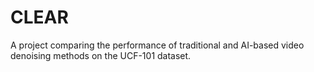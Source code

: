 # CLEAR
A project comparing the performance of traditional and AI-based video denoising methods on the UCF-101 dataset.
